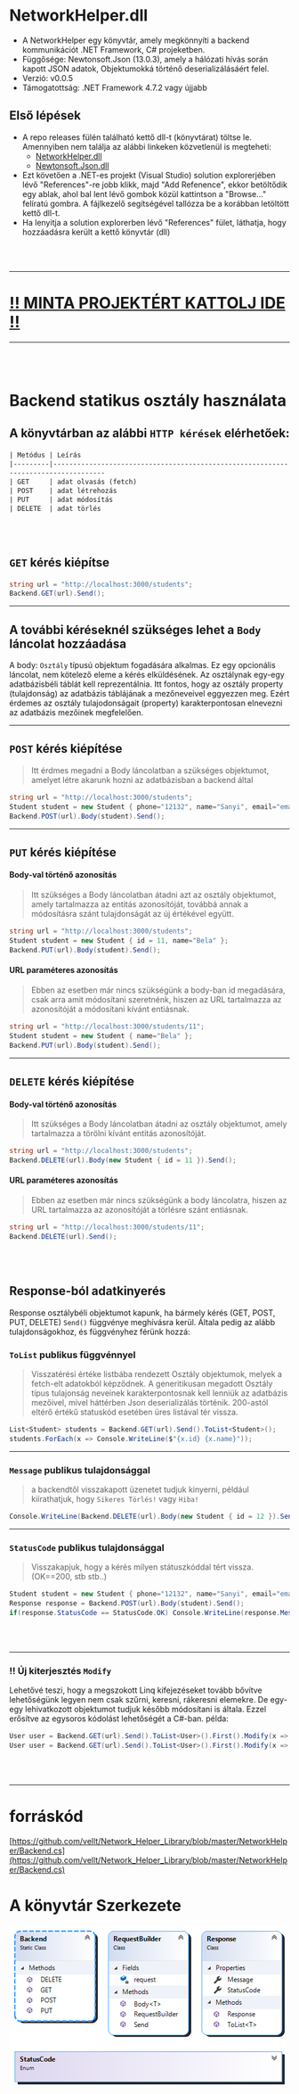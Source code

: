 # NetworkHelper.dll

- A NetworkHelper egy könyvtár, amely megkönnyíti a backend kommunikációt .NET Framework, C# projeketben.
- Függősége: Newtonsoft.Json (13.0.3), amely a hálózati hívás során kapott JSON adatok, Objektumokká történő deserializálásáért felel.
- Verzió: v0.0.5
- Támogatottság: .NET Framework 4.7.2 vagy újjabb

## Első lépések
- A repo releases fülén található kettő dll-t (könyvtárat) töltse le. Amennyiben nem találja az alábbi linkeken közvetlenül is megteheti:
    - [NetworkHelper.dll](https://github.com/vellt/Network_Helper_Library/releases/download/v0.0.5/NetworkHelper.dll)
    - [Newtonsoft.Json.dll](https://github.com/vellt/Network_Helper_Library/releases/download/v0.0.5/Newtonsoft.Json.dll)
- Ezt követően a .NET-es projekt (Visual Studio) solution explorerjében lévő "References"-re jobb klikk, majd "Add Refenence", ekkor betöltődik egy ablak, ahol bal lent lévő gombok közül kattintson a "Browse..." felíratú gombra. A fájlkezelő segítségével tallózza be a korábban letöltött kettő dll-t.
- Ha lenyitja a solution explorerben lévő "References" fület, láthatja, hogy hozzáadásra került a kettő könyvtár (dll)


<br><br>

------------------
# [‼️ MINTA PROJEKTÉRT KATTOLJ IDE ‼️](https://github.com/vellt/minta_projekt_networkhelper)
---------------

<br><br>

# Backend statikus osztály használata

## A könyvtárban az alábbi `HTTP kérések` elérhetőek:
    | Metódus | Leírás                                     
    |---------|-----------------------------------------------------------------------------------
    | GET     | adat olvasás (fetch)                       
    | POST    | adat létrehozás                            
    | PUT     | adat módosítás                             
    | DELETE  | adat törlés                    


<br><br>

## `GET` kérés kiépítse
```C#
string url = "http://localhost:3000/students";
Backend.GET(url).Send();
```

-------------

## A további kéréseknél szükséges lehet a `Body` láncolat hozzáadása
 A body: `Osztály` típusú objektum fogadására alkalmas. Ez egy opcionális láncolat, nem kötelező eleme a kérés elküldésének. Az osztálynak egy-egy adatbázisbéli táblát kell reprezentálnia. Itt fontos, hogy az osztály property (tulajdonság) az adatbázis táblájának a mezőneveivel eggyezzen meg. Ezért érdemes az osztály tulajodonságait (property) karakterpontosan elnevezni az adatbázis mezőinek megfelelően.

-------------

## `POST` kérés kiépítése
> Itt érdmes megadni a Body láncolatban a szükséges objektumot, amelyet létre akarunk hozni az adatbázisban a backend által

```C#
string url = "http://localhost:3000/students";
Student student = new Student { phone="12132", name="Sanyi", email="email" };
Backend.POST(url).Body(student).Send();
```

-------------

## `PUT` kérés kiépítése
#### Body-val történő azonosítás
> Itt szükséges a Body láncolatban átadni azt az osztály objektumot, amely tartalmazza az entitás azonosítóját, továbbá annak a módosításra szánt tulajdonságát az új értékével együtt.
```C#
string url = "http://localhost:3000/students";
Student student = new Student { id = 11, name="Bela" };
Backend.PUT(url).Body(student).Send();
```
#### URL paraméteres azonosítás
> Ebben az esetben már nincs szükségünk a body-ban id megadására, csak arra amit módosítani szeretnénk, hiszen az URL tartalmazza az azonosítóját a módosítani kívánt entiásnak.
```C#
string url = "http://localhost:3000/students/11";
Student student = new Student { name="Bela" };
Backend.PUT(url).Body(student).Send();
```

-------------

## `DELETE` kérés kiépítése
#### Body-val történő azonosítás
> Itt szükséges a Body láncolatban átadni az osztály objektumot, amely tartalmazza a törölni kívánt entitás azonosítóját.
```C#
string url = "http://localhost:3000/students";
Backend.DELETE(url).Body(new Student { id = 11 }).Send();
```
#### URL paraméteres azonosítás
> Ebben az esetben már nincs szükségünk a body láncolatra, hiszen az URL tartalmazza az azonosítóját a törlésre szánt entiásnak.
```C#
string url = "http://localhost:3000/students/11";
Backend.DELETE(url).Send();
```

<br><br>

## Response-ból adatkinyerés
Response osztálybéli objektumot kapunk, ha bármely kérés (GET, POST, PUT, DELETE) `Send()` függvénye meghívásra kerül. Általa pedig az alább tulajdonságokhoz, és függvényhez férünk hozzá:
### `ToList` publikus függvénnyel
> Visszatérési értéke listbába rendezett Osztály objektumok, melyek a fetch-elt adatokból képződnek. A generitikusan megadott Osztály típus tulajonság neveinek karakterpontosnak kell lenniük az adatbázis mezőivel, mivel háttérben Json deserializálás történik. 200-astól eltérő értékű statuskód esetében üres listával tér vissza.
```C#
List<Student> students = Backend.GET(url).Send().ToList<Student>();
students.ForEach(x => Console.WriteLine($"{x.id} {x.name}"));
```

------------

### `Message` publikus tulajdonsággal
> a backendtől visszakapott üzenetet tudjuk kinyerni, például kiírathatjuk, hogy `Sikeres Törlés!` vagy `Hiba!`
```C#
Console.WriteLine(Backend.DELETE(url).Body(new Student { id = 12 }).Send().Message);
```

------------

### `StatusCode` publikus tulajdonsággal
> Visszakapjuk, hogy a kérés milyen státuszkóddal tért vissza. (OK==200, stb stb..)
```C#
Student student = new Student { phone="12132", name="Sanyi", email="email" };
Response response = Backend.POST(url).Body(student).Send();
if(response.StatusCode == StatusCode.OK) Console.WriteLine(response.Message);
```

<br><br>

------------

### ‼️ Új kiterjesztés `Modify`
Lehetővé teszi, hogy a megszokott Linq kifejezéseket tovább bővítve lehetőségünk legyen nem csak szűrni, keresni, rákeresni elemekre. De egy-egy lehivatkozott objektumot tudjuk később módosítani is általa. Ezzel erősítve az egysoros kódolást lehetőségét a C#-ban.
példa:

```c#
User user = Backend.GET(url).Send().ToList<User>().First().Modify(x => { x.birthday = DateTime.Now; x.lastname = "bela"; });
User user = Backend.GET(url).Send().ToList<User>().First().Modify(x => x.birthday = DateTime.Now);
```

<br><br>

------------

# forráskód
[https://github.com/vellt/Network_Helper_Library/blob/master/NetworkHelper/Backend.cs](https://github.com/vellt/Network_Helper_Library/blob/master/NetworkHelper/Backend.cs)


# A könyvtár Szerkezete
![](https://raw.githubusercontent.com/vellt/Network_Helper_Library/master/ClassDiagram.png)
